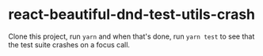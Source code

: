 # react-beautiful-dnd-test-utils-crash

Clone this project, run `yarn` and when that's done, run `yarn test` to see that the test suite crashes on a focus call. 
